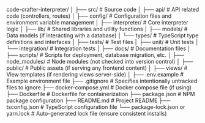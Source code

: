 code-crafter-interpreter/
│
├── src/ # Source code
│ ├── api/ # API related code (controllers, routes)
│ ├── config/ # Configuration files and environment variable management
│ ├── interpreter/ # Core interpreter logic
│ ├── lib/ # Shared libraries and utility functions
│ ├── models/ # Data models (if interacting with a database)
│ └── types/ # TypeScript type definitions and interfaces
│
├── tests/ # Test files
│ ├── unit/ # Unit tests
│ └── integration/ # Integration tests
│
├── docs/ # Documentation files
│
├── scripts/ # Scripts for deployment, database migration, etc.
│
├── node_modules/ # Node modules (not checked into version control)
│
├── public/ # Public assets (if serving any frontend content)
│
├── views/ # View templates (if rendering views server-side)
│
├── .env.example # Example environment file
├── .gitignore # Specifies intentionally untracked files to ignore
├── docker-compose.yml # Docker compose file (if using)
├── Dockerfile # Dockerfile for containerization
├── package.json # NPM package configuration
├── README.md # Project README
├── tsconfig.json # TypeScript configuration file
└── package-lock.json or yarn.lock # Auto-generated lock file (ensure consistent installs)
